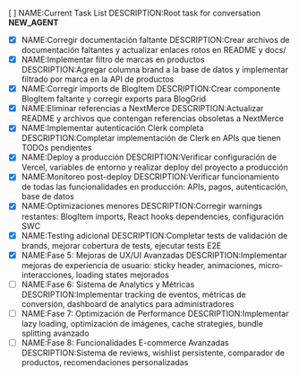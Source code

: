 [ ] NAME:Current Task List DESCRIPTION:Root task for conversation __NEW_AGENT__
-[x] NAME:Corregir documentación faltante DESCRIPTION:Crear archivos de documentación faltantes y actualizar enlaces rotos en README y docs/
-[x] NAME:Implementar filtro de marcas en productos DESCRIPTION:Agregar columna brand a la base de datos y implementar filtrado por marca en la API de productos
-[x] NAME:Corregir imports de BlogItem DESCRIPTION:Crear componente BlogItem faltante y corregir exports para BlogGrid
-[x] NAME:Eliminar referencias a NextMerce DESCRIPTION:Actualizar README y archivos que contengan referencias obsoletas a NextMerce
-[x] NAME:Implementar autenticación Clerk completa DESCRIPTION:Completar implementación de Clerk en APIs que tienen TODOs pendientes
-[x] NAME:Deploy a producción DESCRIPTION:Verificar configuración de Vercel, variables de entorno y realizar deploy del proyecto a producción
-[x] NAME:Monitoreo post-deploy DESCRIPTION:Verificar funcionamiento de todas las funcionalidades en producción: APIs, pagos, autenticación, base de datos
-[x] NAME:Optimizaciones menores DESCRIPTION:Corregir warnings restantes: BlogItem imports, React hooks dependencies, configuración SWC
-[x] NAME:Testing adicional DESCRIPTION:Completar tests de validación de brands, mejorar cobertura de tests, ejecutar tests E2E
-[x] NAME:Fase 5: Mejoras de UX/UI Avanzadas DESCRIPTION:Implementar mejoras de experiencia de usuario: sticky header, animaciones, micro-interacciones, loading states mejorados
-[ ] NAME:Fase 6: Sistema de Analytics y Métricas DESCRIPTION:Implementar tracking de eventos, métricas de conversión, dashboard de analytics para administradores
-[ ] NAME:Fase 7: Optimización de Performance DESCRIPTION:Implementar lazy loading, optimización de imágenes, cache strategies, bundle splitting avanzado
-[ ] NAME:Fase 8: Funcionalidades E-commerce Avanzadas DESCRIPTION:Sistema de reviews, wishlist persistente, comparador de productos, recomendaciones personalizadas